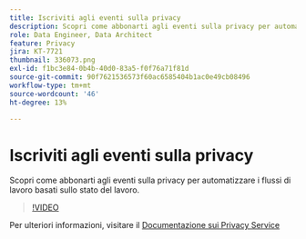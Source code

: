 ```yaml
---
title: Iscriviti agli eventi sulla privacy
description: Scopri come abbonarti agli eventi sulla privacy per automatizzare i flussi di lavoro basati sullo stato del lavoro.
role: Data Engineer, Data Architect
feature: Privacy
jira: KT-7721
thumbnail: 336073.png
exl-id: f1bc3e84-0b4b-40d0-83a5-f0f76a71f81d
source-git-commit: 90f7621536573f60ac6585404b1ac0e49cb08496
workflow-type: tm+mt
source-wordcount: '46'
ht-degree: 13%

---
```



# Iscriviti agli eventi sulla privacy

Scopri come abbonarti agli eventi sulla privacy per automatizzare i flussi di lavoro basati sullo stato del lavoro.

>[!VIDEO](https://video.tv.adobe.com/v/336073?quality=12&learn=on)

Per ulteriori informazioni, visitare il [Documentazione sui Privacy Service](https://experienceleague.adobe.com/docs/experience-platform/privacy/home.html?lang=it)
